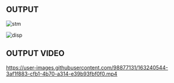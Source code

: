 


## OUTPUT


![stm](https://user-images.githubusercontent.com/98877131/163239419-a6cf4aa3-fdf6-4f35-b684-ce303e80e13c.jpeg)

![disp](https://user-images.githubusercontent.com/98877131/163239770-4e626116-2a5a-46c5-bf34-d8ebb1c55987.jpeg)

## OUTPUT VIDEO




https://user-images.githubusercontent.com/98877131/163240544-3af1f883-cfb1-4b70-a314-e39b93fbf0f0.mp4

